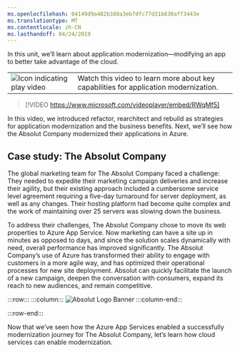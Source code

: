 ```yaml
---
ms.openlocfilehash: 04149d9a482b388a3eb7dfc77d31b830aff3443e
ms.translationtype: MT
ms.contentlocale: zh-CN
ms.lasthandoff: 04/24/2019
---
```

In this unit, we’ll learn about application modernization—modifying an app to better take advantage of the cloud.


|  |  |
| ------------ | -------------|
|![Icon indicating play video](../media/video_icon.png)|Watch this video to learn more about key capabilities for application modernization.|

> [!VIDEO https://www.microsoft.com/videoplayer/embed/RWqMf5]

In this video, we introduced refactor, rearchitect and rebuild as strategies for application modernization and the business benefits. Next, we’ll see how the Absolut Company modernized their applications in Azure.

## <a name="case-study-the-absolut-company"></a>Case study: The Absolut Company

The global marketing team for The Absolut Company faced a challenge: They needed to expedite their marketing campaign deliveries and increase their agility, but their existing approach included a cumbersome service level agreement requiring a five-day turnaround for server deployment, as well as any changes. Their hosting platform had become quite complex and the work of maintaining over 25 servers was slowing down the business.

To address their challenges, The Absolut Company chose to move its web properties to Azure App Service. Now marketing can have a site up in minutes as opposed to days, and since the solution scales dynamically with need, overall performance has improved significantly. The Absolut Company’s use of Azure has transformed their ability to engage with customers in a more agile way, and has optimized their operational processes for new site deployment. Absolut can quickly facilitate the launch of a new campaign, deepen the conversation with consumers, expand its reach to new audiences, and remain competitive.

:::row:::
:::column:::
![Absolut Logo Banner](../media/AbsoluteLogoBanner.png)
:::column-end:::

:::row-end:::

Now that we’ve seen how the Azure App Services enabled a successfully modernization journey for The Absolut Company, let’s learn how cloud services can enable modernization.